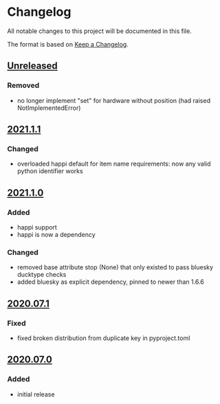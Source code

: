# Changelog
All notable changes to this project will be documented in this file.

The format is based on [Keep a Changelog](https://keepachangelog.com/).

## [Unreleased]

### Removed
- no longer implement "set" for hardware without position (had raised NotImplementedError)

## [2021.1.1]

### Changed
- overloaded happi default for item name requirements: now any valid python identifier works

## [2021.1.0]

### Added
- happi support
- happi is now a dependency

### Changed
- removed base attribute stop (None) that only existed to pass bluesky ducktype checks
- added bluesky as explicit dependency, pinned to newer than 1.6.6

## [2020.07.1]

### Fixed
- fixed broken distribution from duplicate key in pyproject.toml

## [2020.07.0]

### Added
- initial release

[Unreleased]: https://github.com/bluesky/yaqc-bluesky/compare/v2021.1.1...HEAD
[2021.1.1]: https://github.com/bluesky/yaqc-bluesky/compare/v2020.1.0...v2021.1.1
[2021.1.0]: https://github.com/bluesky/yaqc-bluesky/compare/v2020.07.1...v2021.1.0
[2020.07.1]: https://github.com/bluesky/yaqc-bluesky/compare/v2020.07.0...v2020.07.1
[2020.07.0]: https://github.com/bluesky/yaqc-bluesky/releases/tag/v2020.07.0
